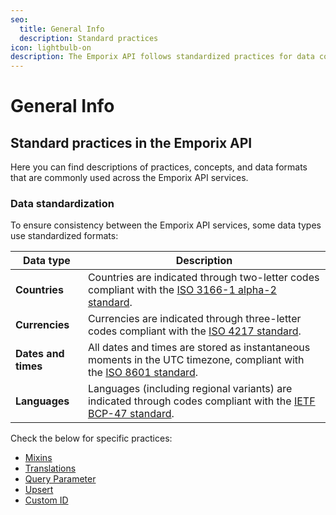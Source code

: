 ```yaml
---
seo:
  title: General Info
  description: Standard practices
icon: lightbulb-on
description: The Emporix API follows standardized practices for data consistency, using ISO and IETF formats for countries, currencies, dates/times, and languages across its services.
---
```


# General Info

## Standard practices in the Emporix API

Here you can find descriptions of practices, concepts, and data formats that are commonly used across the Emporix API services.

### Data standardization

To ensure consistency between the Emporix API services, some data types use standardized formats:

| Data type           | Description                                                                                                                                                                  |
| ------------------- | ---------------------------------------------------------------------------------------------------------------------------------------------------------------------------- |
| **Countries**       | Countries are indicated through two-letter codes compliant with the [ISO 3166-1 alpha-2 standard](https://www.iso.org/obp/ui/#iso:pub:PUB500001:en).                         |
| **Currencies**      | Currencies are indicated through three-letter codes compliant with the [ISO 4217 standard](https://www.iso.org/iso-4217-currency-codes.html).                                |
| **Dates and times** | All dates and times are stored as instantaneous moments in the UTC timezone, compliant with the [ISO 8601 standard](https://www.iso.org/iso-8601-date-and-time-format.html). |
| **Languages**       | Languages (including regional variants) are indicated through codes compliant with the [IETF BCP-47 standard](https://en.wikipedia.org/wiki/IETF_language_tag).              |

Check the below for specific practices:

* [Mixins](./mixins.md)
* [Translations](./translations.md)
* [Query Parameter](./q-param.md)
* [Upsert](./upsert.md)
* [Custom ID](./custom-id.md)
